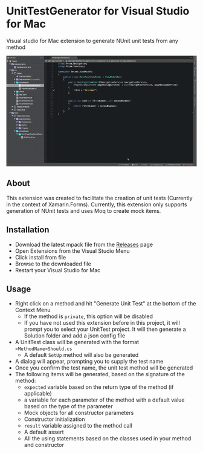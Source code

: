 # UnitTestGenerator for Visual Studio for Mac
Visual studio for Mac extension to generate NUnit unit tests from any method

![Example](screenshots/example.gif)

## About
This extension was created to facilitate the creation of unit tests (Currently in the context of Xamarin.Forms).
Currently, this extension only supports generation of NUnit tests and uses Moq to create mock items.

## Installation
* Download the latest mpack file from the [Releases](https://github.com/dlmcdonald/UnitTestGenerator/releases) page
* Open Extensions from the Visual Studio Menu
* Click install from file
* Browse to the downloaded file
* Restart your Visual Studio for Mac

## Usage
* Right click on a method and hit "Generate Unit Test" at the bottom of the Context Menu
  * If the method is `private`, this option will be disabled
  * If you have not used this extension before in this project, it will prompt you to select your UnitTest project. It will then generate a Solution folder and add a json config file
* A UnitTest class will be generated with the format `<MethodName>Should.cs`
  * A default `SetUp` method will also be generated
* A dialog will appear, prompting you to supply the test name
* Once you confirm the test name, the unit test method will be generated
* The following items will be generated, based on the signature of the method:
  * `expected` variable based on the return type of the method (if applicable)
  * a variable for each parameter of the method with a default value based on the type of the parameter
  * Mock objects for all constructor parameters
  * Constructor initialization
  * `result` variable assigned to the method call
  * A default assert
  * All the using statements based on the classes used in your method and constructor




